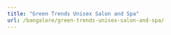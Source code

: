 ```yaml
---
title: "Green Trends Unisex Salon and Spa"
url: /bangalore/green-trends-unisex-salon-and-spa/
---
```

